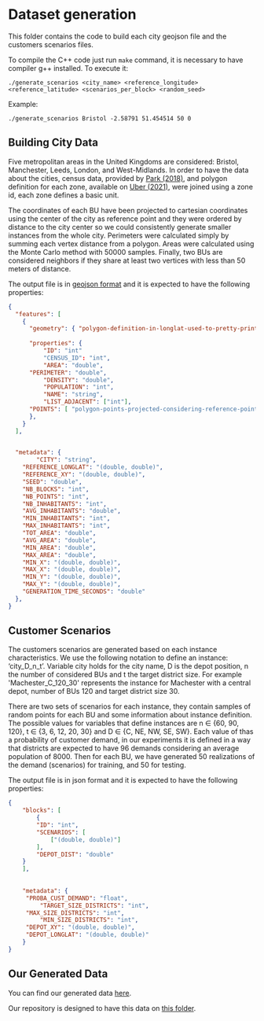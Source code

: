 # Dataset generation

This folder contains the code to build each city geojson file and the customers scenarios files.

To compile the C++ code just run ``make`` command, it is necessary to have compiler g++ installed.
To execute it:

```
./generate_scenarios <city_name> <reference_longitude> <reference_latitude> <scenarios_per_block> <random_seed>
```

Example:

```
./generate_scenarios Bristol -2.58791 51.454514 50 0
```


## Building City Data

Five metropolitan areas in the United Kingdoms are considered: Bristol, Manchester, Leeds, London, and West-Midlands. In order to have the data about the cities, census data, provided by [Park (2018)](https://www.ons.gov.uk/peoplepopulationandcommunity/populationandmigration/populationestimates/datasets/middlesuperoutputareamidyearpopulationestimates), and polygon definition for each zone, available on [Uber (2021)](https://movement.uber.com/?lang=en-CA), were joined using a zone id, each zone defines
a basic unit.

The coordinates of each BU have been projected to cartesian coordinates using the center of the city as reference point and they were ordered by distance to the city center so we could consistently generate smaller instances from the whole city. Perimeters were calculated simply by summing each vertex distance from a polygon. Areas were calculated using the Monte Carlo method with 50000 samples. Finally, two BUs are considered neighbors if they share at least two vertices with less than 50 meters of distance.

The output file is in [geojson format](https://geojson.org/) and it is expected to have the following properties:

```json
{
  "features": [
    {
      "geometry": { "polygon-definition-in-longlat-used-to-pretty-print-in-geojson" },
      
      "properties": {
          "ID": "int"
          "CENSUS_ID": "int",
          "AREA": "double",
	  "PERIMETER": "double",
          "DENSITY": "double",
          "POPULATION": "int",
          "NAME": "string",          
          "LIST_ADJACENT": ["int"],
	  "POINTS": [ "polygon-points-projected-considering-reference-point" ]
      },
    }
  ],
  

  "metadata": {
      	"CITY": "string",
	"REFERENCE_LONGLAT": "(double, double)",
	"REFERENCE_XY": "(double, double)",
	"SEED": "double",
	"NB_BLOCKS": "int",
	"NB_POINTS": "int",
	"NB_INHABITANTS": "int",
	"AVG_INHABITANTS": "double",
	"MIN_INHABITANTS": "int",
	"MAX_INHABITANTS": "int",
	"TOT_AREA": "double",
	"AVG_AREA": "double",
	"MIN_AREA": "double",
	"MAX_AREA": "double",
	"MIN_X": "(double, double)",
	"MAX_X": "(double, double)",
	"MIN_Y": "(double, double)",
	"MAX_Y": "(double, double)",
	"GENERATION_TIME_SECONDS": "double"
  },
}
```
## Customer Scenarios

The customers scenarios are generated based on each instance characteristics. We use the following notation to define an instance: ‘city_D_n_t’. Variable city holds for the city name, D is the depot position, n the number of considered BUs and t the target district size. For example 'Machester_C_120_30' represents the instance for Machester with a central depot, number of BUs 120 and target district size 30.

There are two sets of scenarios for each instance, they contain samples of random points for each BU and some information about instance definition. The possible values for variables that define instances are n ∈ {60, 90, 120}, t ∈ {3, 6, 12, 20, 30} and D ∈ {C, NE, NW, SE, SW}. Each value of thas a probability of customer demand, in our experiments it is defined in a way that districts are expected to have 96 demands considering an average population of 8000. Then for each BU, we have generated 50 realizations of the demand (scenarios) for training, and 50 for testing.

The output file is in json format and it is expected to have the following properties:

```json
{
    "blocks": [
        {
	    "ID": "int",
	    "SCENARIOS": [
	    	["(double, double)"]
	    ],
	    "DEPOT_DIST": "double"
	}
    ], 
    
    
    "metadata": {         
	 "PROBA_CUST_DEMAND": "float",         
         "TARGET_SIZE_DISTRICTS": "int",
	 "MAX_SIZE_DISTRICTS": "int",
         "MIN_SIZE_DISTRICTS": "int",
	 "DEPOT_XY": "(double, double)",
	 "DEPOT_LONGLAT": "(double, double)"
    }
}
```


## Our Generated Data

You can find our generated data [here](https://www.dropbox.com/scl/fo/cklionmqz1wd6z1c9jw64/h/tsp-data?dl=0&subfolder_nav_tracking=1}).

Our repository is designed to have this data on [this folder](https://github.com/vidalt/Districting-Routing/tree/main/Data/Dataset/scenarios).

